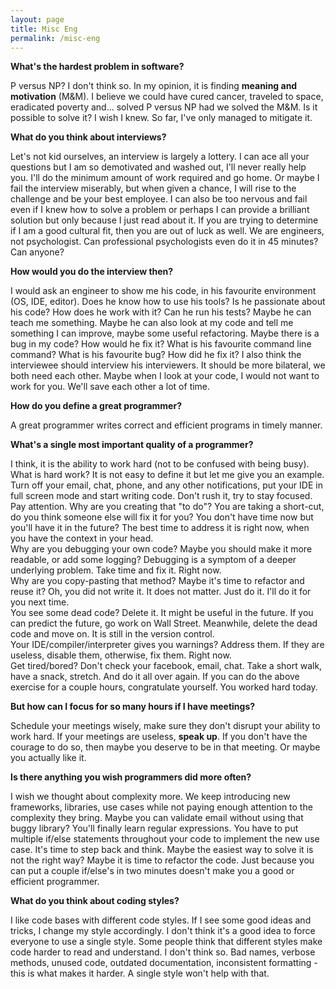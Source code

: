 ```yaml
---
layout: page
title: Misc Eng
permalink: /misc-eng
---
```


**What's the hardest problem in software?**

P versus NP? I don't think so. In my opinion, it is finding **meaning and motivation** (M&M). I believe we could have cured cancer, traveled to space, eradicated
poverty and... solved P versus NP had we solved the M&M. Is it possible to solve it? I wish I knew. So far, I've only managed to mitigate it.

**What do you think about interviews?**

Let's not kid ourselves, an interview is largely a lottery. I can ace all your questions but I am so demotivated and washed out, I'll never really 
help you. I'll do the minimum amount of work required and go home. Or maybe I fail the interview miserably, but when given a chance, I will rise 
to the challenge and be your best employee. I can also be too nervous and fail even if I knew how to solve a problem or perhaps I can provide a brilliant
solution but only because I just read about it. If you are trying to determine if I am a good cultural fit, then you are out of luck as well. We are engineers,
not psychologist. Can professional psychologists even do it in 45 minutes? Can anyone?

**How would you do the interview then?**

I would ask an engineer to show me his code, in his favourite environment (OS, IDE, editor). Does he know how to use his tools? Is he passionate about
his code? How does he work with it? Can he run his tests? Maybe he can teach me something. Maybe he can also look at my code and tell me something
I can improve, maybe some useful refactoring. Maybe there is a bug in my code? How would he fix it? What is his favourite command line command? 
What is his favourite bug? How did he fix it? I also think the interviewee should interview his interviewers. It should be more bilateral, we both need
each other. Maybe when I look at your code, I would not want to work for you. We'll save each other a lot of time.

**How do you define a great programmer?**

A great programmer writes correct and efficient programs in timely manner.

**What's a single most important quality of a programmer?**

I think, it is the ability to work hard (not to be confused with being busy). What is hard work? It is not easy to define it but let me give you an example.
Turn off your email, chat, phone, and any other notifications, put your IDE in full screen mode and start writing code. Don't rush it, try to stay focused. Pay attention.
Why are you creating that "to do"? You are taking a short-cut, do you think someone else will fix it for you? You don't have time now but you'll have it in the future?
The best time to address it is right now, when you have the context in your head.<br/>
Why are you debugging your own code? Maybe you should make it more readable, or add some logging? Debugging is a symptom of a deeper underlying problem. Take time and fix it. Right now.<br/>
Why are you copy-pasting that method? Maybe it's time to refactor and reuse it? Oh, you did not write it. It does not matter. Just do it. I'll do it for you next time.<br/>
You see some dead code? Delete it. It might be useful in the future. If you can predict the future, go work on Wall Street. Meanwhile, delete the dead code and move on. It is still in the version
control.<br/>
Your IDE/compiler/interpreter gives you warnings? Address them. If they are useless, disable them, otherwise, fix them. Right now.<br/>
Get tired/bored? Don't check your facebook, email, chat. Take a short walk, have a snack, stretch. And do it all over again. If you can do the above exercise for a couple hours, congratulate yourself.
You worked hard today.

**But how can I focus for so many hours if I have meetings?**

Schedule your meetings wisely, make sure they don't disrupt your ability to work hard. If your meetings are useless, **speak up**. If you don't have the courage to do so, then maybe you deserve
to be in that meeting. Or maybe you actually like it.

**Is there anything you wish programmers did more often?**

I wish we thought about complexity more. We keep introducing new frameworks, libraries, use cases while not paying enough attention to the complexity they bring. Maybe you can validate email without using
that buggy library? You'll finally learn regular expressions. You have to put multiple if/else statements throughout your code to implement the new use case. It's time to step back and think. Maybe 
the easiest way to solve it is not the right way? Maybe it is time to refactor the code. Just because you can put a couple if/else's in two minutes doesn't make you a good or efficient programmer. 

**What do you think about coding styles?**

I like code bases with different code styles. If I see some good ideas and tricks, I change my style accordingly. I don't think it's a good idea to force everyone to use a single style. Some people 
think that different styles make code harder to read and understand. I don't think so. Bad names, verbose methods, unused code, outdated documentation, inconsistent formatting - this is what makes it harder. 
A single style won't help with that.  